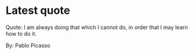 # Latest quote 

Quote: I am always doing that which I cannot do, in order that I may learn how to do it. 

By: Pablo Picasso